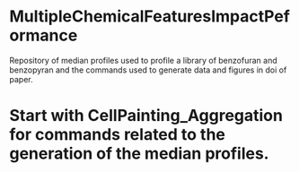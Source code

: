 # MultipleChemicalFeaturesImpactPeformance
Repository of median profiles used to profile a library of benzofuran and benzopyran and the commands used to generate data and figures in doi of paper.

# Start with CellPainting_Aggregation for commands related to the generation of the median profiles. 
